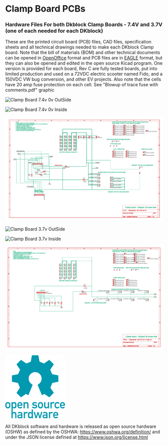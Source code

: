 # Clamp Board PCBs
### Hardware Files For both Dkblock Clamp Boards - 7.4V and 3.7V (one of each needed for each DKblock)
These are the printed circuit board (PCB) files, CAD files, specification sheets and all technical drawings needed to make each DKblock Clamp board. Note that the bill of materials (BOM) and other technical documents can be opened in [OpenOffice](https://www.openoffice.org) format and PCB files are in [EAGLE](https://www.autodesk.com/products/eagle/overview) format, but they can also be opened and edited in the open source Kicad program.
One version is provided for each board, Rev C are fully tested boards, put into limited production and used on a 72VDC electric scooter named Fido, and a 150VDC VW bug conversion, and other EV projects. 
Also note that the cells have 20 amp fuse protection on each cell. See "Blowup of trace fuse with comments.pdf" graphic


![Clamp Board 7.4v 0v OutSide](Images/Clamp_Board_2s_7.4v_0v_outside.png)

![Clamp Board 7.4v 0v Inside](Images/Clamp_Board_2s_7.4v_0v_inside.png)

![Clamp Board 7.4v 0v Schematic](Images/Clamp_board_-_2S-7.4-0V_rev_C1_Schematic.png)

![Clamp Board 3.7v OutSide](Images/Clamp_Board_2s_3.7V_outside.png)

![Clamp Board 3.7v Inside](Images/Clamp_Board_2s_3.7V_inside.png)

![Clamp Board 3.7v Schematic](Images/Clamp_board_-_2S-3.7V_rev_C-_4_layer_v2_Schematic.png)

![Open Hardware](Images/oshw-logo-200-px.png)

All DKblock software and hardware is released as open source hardware (OSHW) as defined by the OSHWA: https://www.oshwa.org/definition/ and under the JSON license defined at https://www.json.org/license.html
